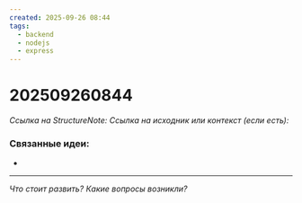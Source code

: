 ```yaml
---
created: 2025-09-26 08:44
tags:
  - backend
  - nodejs
  - express
---
```

# 202509260844
*Ссылка на StructureNote:*
*Ссылка на исходник или контекст (если есть):* 

### Связанные идеи:
* 
---

*Что стоит развить? Какие вопросы возникли?*